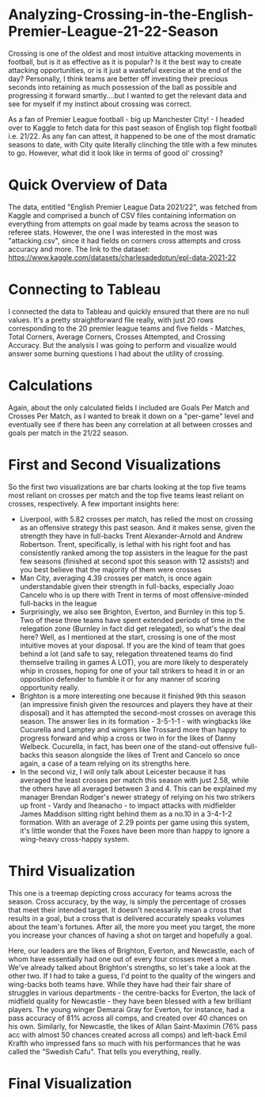 # Analyzing-Crossing-in-the-English-Premier-League-21-22-Season

Crossing is one of the oldest and most intuitive attacking movements in football, but is it as effective as it is popular? Is it the best way to create
attacking opportunities, or is it just a wasteful exercise at the end of the day? Personally, I think teams are better off investing their precious seconds
into retaining as much possession of the ball as possible and progressing it forward smartly....but I wanted to get the relevant data and see for myself
if my instinct about crossing was correct. 

As a fan of Premier League football - big up Manchester City! - I headed over to Kaggle to fetch data for this past season of English top flight football i.e. 21/22.
As any fan can attest, it happened to be one of the most dramatic seasons to date, with City quite literally clinching the title with a few minutes to go. 
However, what did it look like in terms of good ol' crossing? 

# Quick Overview of Data

The data, entitled "English Premier League Data 2021/22", was fetched from Kaggle and comprised a bunch of CSV files containing information on everything from
attempts on goal made by teams across the season to referee stats. However, the one I was interested in the most was "attacking.csv", since it had fields on corners 
cross attempts and cross accuracy and more. The link to the dataset: https://www.kaggle.com/datasets/charlesadedotun/epl-data-2021-22

# Connecting to Tableau

I connected the data to Tableau and quickly ensured that there are no null values. It's a pretty straightforward file really, with just 20 rows corresponding to the
20 premier league teams and five fields - Matches, Total Corners, Average Corners, Crosses Attempted, and Crossing Accuracy. But the analysis I was going to perform
and visualize would answer some burning questions I had about the utility of crossing.

# Calculations

Again, about the only calculated fields I included are Goals Per Match and Crosses Per Match, as I wanted to break it down on a "per-game" level and eventually see if
there has been any correlation at all between crosses and goals per match in the 21/22 season.

# First and Second Visualizations

So the first two visualizations are bar charts looking at the top five teams most reliant on crosses per match and the top five teams least reliant on crosses,
respectively. A few important insights here:
* Liverpool, with 5.82 crosses per match, has relied the most on crossing as an offensive strategy this past season. And it makes sense, given the strength they
have in full-backs Trent Alexander-Arnold and Andrew Robertson. Trent, specifically, is lethal with his right foot and has consistently ranked among the top
assisters in the league for the past few seasons (finished at second spot this season with 12 assists!) and you best believe that the majority of them were 
crosses
* Man City, averaging 4.39 crosses per match, is once again understandable given their strength in full-backs, especially Joao Cancelo who is up there with
Trent in terms of most offensive-minded full-backs in the league
* Surprisingly, we also see Brighton, Everton, and Burnley in this top 5. Two of these three teams have spent extended periods of time in the relegation zone 
(Burnley in fact did get relegated), so what's the deal here? Well, as I mentioned at the start, crossing is one of the most intuitive moves at your disposal.
If you are the kind of team that goes behind a lot (and safe to say, relegation threatened teams do find themselve trailing in games A LOT), you are more likely
to desperately whip in crosses, hoping for one of your tall strikers to head it in or an opposition defender to fumble it or for any manner of scoring opportunity
really.
* Brighton is a more interesting one because it finished 9th this season (an impressive finish given the resources and players they have at their disposal) and
it has attempted the second-most crosses on average this season. The answer lies in its formation - 3-5-1-1 - with wingbacks like Cucurella and Lamptey and wingers
like Trossard more than happy to progress forward and whip a cross or two in for the likes of Danny Welbeck. Cucurella, in fact, has been one of the stand-out
offensive full-backs this season alongside the likes of Trent and Cancelo so once again, a case of a team relying on its strengths here.
* In the second viz, I will only talk about Leicester because it has averaged the least crosses per match this season with just 2.58, while the others have all
averaged between 3 and 4. This can be explained my manager Brendan Rodger's newer strategy of relying on his two strikers up front - Vardy and Iheanacho - to
impact attacks with midfielder James Maddison sitting right behind them as a no.10 in a 3-4-1-2 formation. With an average of 2.29 points per game using this
system, it's little wonder that the Foxes have been more than happy to ignore a wing-heavy cross-happy system.

# Third Visualization

This one is a treemap depicting cross accuracy for teams across the season. Cross accuracy, by the way, is simply the percentage of crosses that meet their intended
target. It doesn't necessarily mean a cross that results in a goal, but a cross that is delivered accurately speaks volumes about the team's fortunes. After all,
the more you meet you target, the more you increase your chances of having a shot on target and hopefully a goal.

Here, our leaders are the likes of Brighton, Everton, and Newcastle, each of whom have essentially had one out of every four crosses meet a man. We've already
talked about Brighton's strengths, so let's take a look at the other two. If I had to take a guess, I'd point to the quality of the wingers and wing-backs both
teams have. While they have had their fair share of struggles in various departments - the centre-backs for Everton, the lack of midfield quality for Newcastle -
they have been blessed with a few brilliant players. The young winger Demarai Gray for Everton, for instance, had a pass accuracy of 81% across all comps, and 
created over 40 chances on his own. Similarly, for Newcastle, the likes of Allan Saint-Maximin (76% pass acc with almost 50 chances created across all comps)
and left-back Emil Krafth who impressed fans so much with his performances that he was called the "Swedish Cafu". That tells you everything, really.

# Final Visualization

